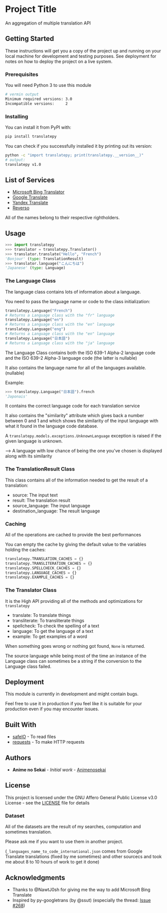 # Project Title

An aggregation of multiple translation API

## Getting Started

These instructions will get you a copy of the project up and running on your local machine for development and testing purposes. See deployment for notes on how to deploy the project on a live system.

### Prerequisites

You will need Python 3 to use this module

```bash
# vermin output
Minimum required versions: 3.0
Incompatible versions:     2
```

### Installing

You can install it from PyPI with:

```bash
pip install translatepy
```

You can check if you successfully installed it by printing out its version:

```bash
python -c "import translatepy; print(translatepy.__version__)"
# output:
translatepy v1.0
```

## List of Services

- [Microsoft Bing Translator](https://www.bing.com/translator)
- [Google Translate](https://translate.google.com)
- [Yandex Translate](https://translate.yandex.com)
- [Reverso](https://www.reverso.net/text_translation.aspx)

All of the names belong to their respective rightholders.


## Usage
```python
>>> import translatepy
>>> translator = translatepy.Translator()
>>> translator.translate("Hello", "French")
'Bonjour' (type: TranslationResult)
>>> translator.language("こんにちは")
'Japanese' (type: Language)
```

### The Language Class
The language class contains lots of information about a language.

You need to pass the language name or code to the class initialization:
```python
translatepy.Language("French")
# Returns a Language class with the "fr" language
translatepy.Language("en")
# Returns a Language class with the "en" language
translatepy.Language("eng")
# Returns a Language class with the "en" language
translatepy.Language("日本語")
# Returns a Language class with the "ja" language
```

The Language Class contains both the ISO 639-1 Alpha-2 language code and the ISO 639-2 Alpha-3 language code (the latter is nullable)

It also contains the language name for all of the languages available. (nullable)

Example:
```python
>>> translatepy.Language("日本語").french
'Japonais'
```

It contains the correct language code for each translation service

It also contains the "similarity" attribute which gives back a number between 0 and 1 and which shows the similarity of the input language with what it found in the language code database.

A `translatepy.models.exceptions.UnknownLanguage` exception is raised if the given language is unknown.

——> A language with low chance of being the one you've chosen is displayed along with its similarity

### The TranslationResult Class
This class contains all of the information needed to get the result of a translation:

- source: The input text
- result: The translation result
- source_language: The input language
- destination_language: The result language

### Caching
All of the operations are cached to provide the best performances

You can empty the cache by giving the default value to the variables holding the caches:

```python
translatepy.TRANSLATION_CACHES = {}
translatepy.TRANSLITERATION_CACHES = {}
translatepy.SPELLCHECK_CACHES = {}
translatepy.LANGUAGE_CACHES = {}
translatepy.EXAMPLE_CACHES = {}
```

### The Translator Class
It is the High API providing all of the methods and optimizations for `translatepy`
- translate: To translate things
- transliterate: To transliterate things
- spellcheck: To check the spelling of a text
- language: To get the language of a text
- example: To get examples of a word

When something goes wrong or nothing got found, `None` is returned.

The source language while being most of the time an instance of the Language class can sometimes be a string if the conversion to the Language class failed.


## Deployment

This module is currently in development and might contain bugs.

Feel free to use it in production if you feel like it is suitable for your production even if you may encounter issues.

## Built With

* [safeIO](https://github.com/Animenosekai/safeIO) - To read files
* [requests](https://github.com/psf/requests) - To make HTTP requests

## Authors

* **Anime no Sekai** - *Initial work* - [Animenosekai](https://github.com/Animenosekai)

## License

This project is licensed under the GNU Affero General Public License v3.0 License - see the [LICENSE](LICENSE) file for details

### Dataset
All of the datasets are the result of my searches, computation and sometimes translation.

Please ask me if you want to use them in another project.

(`_languages_name_to_code_international.json` comes from Google Translate translations (fixed by me sometimes) and other sourcecs and took me about 8 to 10 hours of work to get it done)

## Acknowledgments

* Thanks to @NawtJ0sh for giving me the way to add Microsoft Bing Translate
* Inspired by py-googletrans (by @ssut) (especially the thread: [Issue #268](https://github.com/ssut/py-googletrans/issues/268))
